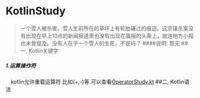 # KotlinStudy
>一个雪人被杀害。雪人生前所在的草坪上有轮胎碾过的痕迹。这宗谋杀案没有出现在早上10点的新闻报道里也没有出现在晨报的头条上，就连地方小报也未曾提及。没有人在乎一个雪人的生死，不是吗？
####说明:
	暂无
##一, Kotlin关键字
##### 1.运算操作符
&ensp;&ensp;kotlin允许重载运算符.比如(+,-)等.可以查看[OperatorStudy.kt](https://github.com/mcablylx/KotlinStudy/blob/master/OperatorOverloading/src/top/mcablylx/kotlin/OperatorStudy.kt)
##二, Kotlin语法